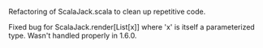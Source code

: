Refactoring of ScalaJack.scala to clean up repetitive code.

Fixed bug for ScalaJack.render[List[x]] where 'x' is itself a parameterized type.
Wasn't handled properly in 1.6.0.